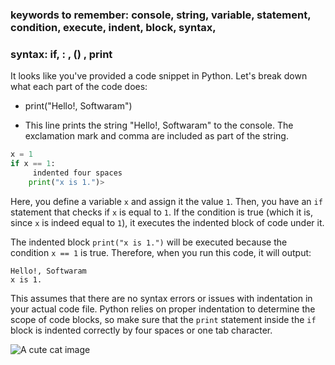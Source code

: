 
 ### keywords to remember: console, string, variable, statement, condition, execute, indent, block, syntax, 
 ### syntax: if, : , () , print

 It looks like you've provided a code snippet in Python. Let's break down what each part of the code does:


 - print("Hello!, Softwaram")
 * This line prints the string "Hello!, Softwaram" to the console. The exclamation mark and comma are included as part of the string.


 ```python
 x = 1
 if x == 1:
      indented four spaces
     print("x is 1.")>
```

 Here, you define a variable `x` and assign it the value `1`. Then, you have an `if` statement that checks if `x` is equal to `1`. If the condition is true (which it is, since `x` is indeed equal to `1`), it executes the indented block of code under it.

 The indented block `print("x is 1.")` will be executed because the condition `x == 1` is true. Therefore, when you run this code, it will output:

 ```
 Hello!, Softwaram
 x is 1.
 ```

 This assumes that there are no syntax errors or issues with indentation in your actual code file. Python relies on proper indentation to determine the scope of code blocks, so make sure that the `print` statement inside the `if` block is indented correctly by four spaces or one tab character.

 ![A cute cat image](https://photographylife.com/raw-vs-jpeg.gif)
